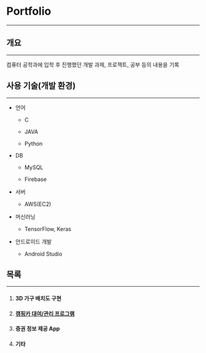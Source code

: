 # **Portfolio**

---

## 개요

---

컴퓨터 공학과에 입학 후 진행했던 개발 과제, 프로젝트, 공부 등의 내용을 기록



## 사용 기술(개발 환경)

---

- 언어

  - C

  - JAVA

  - Python

- DB

  - MySQL

  - Firebase

- 서버

  - AWS(EC2)

- 머신러닝

  - TensorFlow, Keras

- 안드로이드 개발

  - Android Studio
  
    

## 목록

---

1. #### 3D 가구 배치도 구현
2. #### [캠핑카 대여/관리 프로그램](./DBcampingcar/README.md#캠핑카-대여/관리-프로그램)
3. #### 증권 정보 제공 App
4. #### 기타
